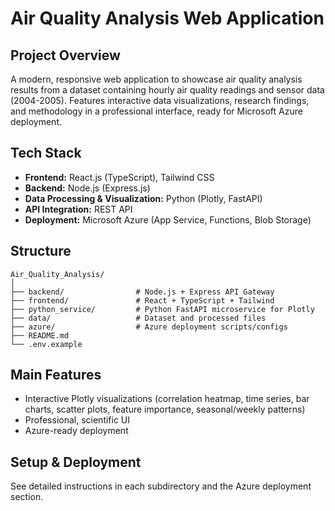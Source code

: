 # Air Quality Analysis Web Application

## Project Overview

A modern, responsive web application to showcase air quality analysis results from a dataset containing hourly air quality readings and sensor data (2004-2005). Features interactive data visualizations, research findings, and methodology in a professional interface, ready for Microsoft Azure deployment.

## Tech Stack

- **Frontend:** React.js (TypeScript), Tailwind CSS
- **Backend:** Node.js (Express.js)
- **Data Processing & Visualization:** Python (Plotly, FastAPI)
- **API Integration:** REST API
- **Deployment:** Microsoft Azure (App Service, Functions, Blob Storage)

## Structure

```
Air_Quality_Analysis/
│
├── backend/                # Node.js + Express API Gateway
├── frontend/               # React + TypeScript + Tailwind
├── python_service/         # Python FastAPI microservice for Plotly
├── data/                   # Dataset and processed files
├── azure/                  # Azure deployment scripts/configs
├── README.md
└── .env.example
```

## Main Features

- Interactive Plotly visualizations (correlation heatmap, time series, bar charts, scatter plots, feature importance, seasonal/weekly patterns)
- Professional, scientific UI
- Azure-ready deployment

## Setup & Deployment

See detailed instructions in each subdirectory and the Azure deployment section.
